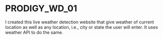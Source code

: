 # PRODIGY_WD_01
I created this live weather detection website that give weather of current location as well as any location, i.e., city or state the user will enter. It uses weather API to do the same.
